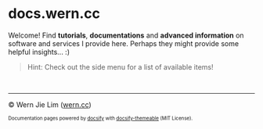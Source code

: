 # docs.wern.cc

Welcome! Find **tutorials**, **documentations** and **advanced information** on software and services I provide here. Perhaps they might provide some helpful insights... :)

> Hint: Check out the side menu for a list of available items!

<br />

---

© Wern Jie Lim ([wern.cc](https://wern.cc))

<span style="font-size: 70%">Documentation pages powered by [docsify](https://github.com/docsifyjs/docsify) with [docsify-themeable](https://github.com/jhildenbiddle/docsify-themeable) (MIT License).</span>

